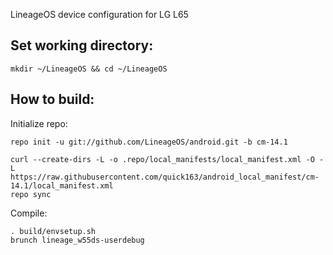 LineageOS device configuration for LG L65

Set working directory:
-------------

    mkdir ~/LineageOS && cd ~/LineageOS

How to build:
-------------

Initialize repo:

    repo init -u git://github.com/LineageOS/android.git -b cm-14.1

    curl --create-dirs -L -o .repo/local_manifests/local_manifest.xml -O -L https://raw.githubusercontent.com/quick163/android_local_manifest/cm-14.1/local_manifest.xml
    repo sync

Compile:

    . build/envsetup.sh
    brunch lineage_w55ds-userdebug
